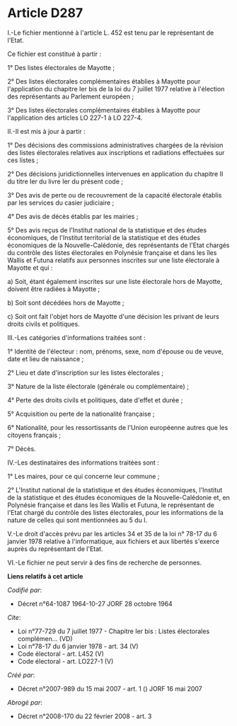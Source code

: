 # Article D287

I.-Le fichier mentionné à l'article L. 452 est tenu par le représentant de l'Etat. 

Ce fichier est constitué à partir : 

1° Des listes électorales de Mayotte ; 

2° Des listes électorales complémentaires établies à Mayotte pour l'application du chapitre Ier bis de la loi du 7 juillet
1977 relative à l'élection des représentants au Parlement européen ; 

3° Des listes électorales complémentaires établies à Mayotte pour l'application des articles LO 227-1 à LO 227-4. 

II.-Il est mis à jour à partir : 

1° Des décisions des commissions administratives chargées de la révision des listes électorales relatives aux inscriptions et
radiations effectuées sur ces listes ; 

2° Des décisions juridictionnelles intervenues en application du chapitre II du titre Ier du livre Ier du présent code ; 

3° Des avis de perte ou de recouvrement de la capacité électorale établis par les services du casier judiciaire ; 

4° Des avis de décès établis par les mairies ; 

5° Des avis reçus de l'Institut national de la statistique et des études économiques, de l'Institut territorial de la
statistique et des études économiques de la Nouvelle-Calédonie, des représentants de l'Etat chargés du contrôle des listes
électorales en Polynésie française et dans les îles Wallis et Futuna relatifs aux personnes inscrites sur une liste
électorale à Mayotte et qui : 

a) Soit, étant également inscrites sur une liste électorale hors de Mayotte, doivent être radiées à Mayotte ; 

b) Soit sont décédées hors de Mayotte ; 

c) Soit ont fait l'objet hors de Mayotte d'une décision les privant de leurs droits civils et politiques. 

III.-Les catégories d'informations traitées sont : 

1° Identité de l'électeur : nom, prénoms, sexe, nom d'épouse ou de veuve, date et lieu de naissance ; 

2° Lieu et date d'inscription sur les listes électorales ; 

3° Nature de la liste électorale (générale ou complémentaire) ; 

4° Perte des droits civils et politiques, date d'effet et durée ; 

5° Acquisition ou perte de la nationalité française ; 

6° Nationalité, pour les ressortissants de l'Union européenne autres que les citoyens français ; 

7° Décès. 

IV.-Les destinataires des informations traitées sont : 

1° Les maires, pour ce qui concerne leur commune ; 

2° L'Institut national de la statistique et des études économiques, l'Institut de la statistique et des études économiques de
la Nouvelle-Calédonie et, en Polynésie française et dans les îles Wallis et Futuna, le représentant de l'Etat chargé du
contrôle des listes électorales, pour les informations de la nature de celles qui sont mentionnées au 5 du I. 

V.-Le droit d'accès prévu par les articles 34 et 35 de la loi n° 78-17 du 6 janvier 1978 relative à l'informatique, aux
fichiers et aux libertés s'exerce auprès du représentant de l'Etat. 

VI.-Le fichier ne peut servir à des fins de recherche de personnes.

**Liens relatifs à cet article**

_Codifié par_:

  - Décret n°64-1087 1964-10-27 JORF 28 octobre 1964

_Cite_:

  - Loi n°77-729 du 7 juillet 1977 -  Chapitre Ier bis : Listes électorales complémen... (VD)
  - Loi n°78-17 du 6 janvier 1978 - art. 34 (V)
  - Code électoral - art. L452 (V)
  - Code électoral - art. LO227-1 (V)

_Créé par_:

  - Décret n°2007-989 du 15 mai 2007 - art. 1 () JORF 16 mai 2007

_Abrogé par_:

  - Décret n°2008-170 du 22 février 2008 - art. 3
